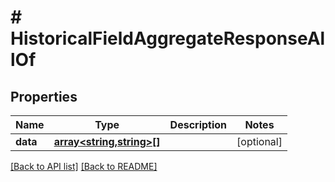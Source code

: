 # # HistoricalFieldAggregateResponseAllOf

## Properties

Name | Type | Description | Notes
------------ | ------------- | ------------- | -------------
**data** | [**array&lt;string,string&gt;[]**](array.md) |  | [optional] 


[[Back to API list]](../../README.md#endpoints) [[Back to README]](../../README.md)
